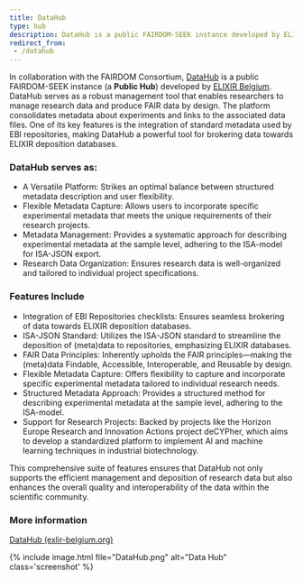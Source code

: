 ```yaml
---
title: DataHub
type: hub
description: DataHub is a public FAIRDOM-SEEK instance developed by ELIXIR Belgium
redirect_from:
 - /datahub
---
```


In collaboration with the FAIRDOM Consortium, [DataHub](https://datahub.elixir-belgium.org) is a public FAIRDOM-SEEK instance (a **Public Hub**) developed by [ELIXIR Belgium](https://www.elixir-belgium.org/). 
DataHub serves as a robust management tool that enables researchers to manage research data and produce FAIR data by design. The platform consolidates metadata about experiments and links to the associated data files. One of its key features is the integration of standard metadata used by EBI repositories, making DataHub a powerful tool for brokering data towards ELIXIR deposition databases.

### DataHub serves as:

* A Versatile Platform: Strikes an optimal balance between structured metadata description and user flexibility.
* Flexible Metadata Capture: Allows users to incorporate specific experimental metadata that meets the unique requirements of their research projects.
* Metadata Management: Provides a systematic approach for describing experimental metadata at the sample level, adhering to the ISA-model for ISA-JSON export.
* Research Data Organization: Ensures research data is well-organized and tailored to individual project specifications.

### Features Include

* Integration of EBI Repositories checklists: Ensures seamless brokering of data towards ELIXIR deposition databases.
* ISA-JSON Standard: Utilizes the ISA-JSON standard to streamline the deposition of (meta)data to repositories, emphasizing ELIXIR databases.
* FAIR Data Principles: Inherently upholds the FAIR principles—making the (meta)data Findable, Accessible, Interoperable, and Reusable by design.
* Flexible Metadata Capture: Offers flexibility to capture and incorporate specific experimental metadata tailored to individual research needs.
* Structured Metadata Approach: Provides a structured method for describing experimental metadata at the sample level, adhering to the ISA-model.
* Support for Research Projects: Backed by projects like the Horizon Europe Research and Innovation Actions project deCYPher, which aims to develop a standardized platform to implement AI and machine learning techniques in industrial biotechnology.

This comprehensive suite of features ensures that DataHub not only supports the efficient management and deposition of research data but also enhances the overall quality and interoperability of the data within the scientific community.

### More information

[DataHub (exlir-belgium.org)](https://datahub.elixir-belgium.org/)

{% include image.html file="DataHub.png" alt="Data Hub" class='screenshot' %}
